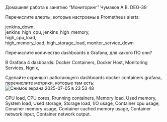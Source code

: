  Домашняя работа к занятию “Мониторинг” Чумаков А.В. DEG-39

Перечислите алерты, которые настроены в Prometheus alerts:

jenkins_down,  
jenkins_high_cpu, 
jenkins_high_memory,  
high_cpu_load,  
high_memory_load, 
high_storage_load, 
monitor_service_down

Перечислите количество dashboards в Grafana, для какого ПО они?

В Grafana 4 dasboards:
Docker Containers, 
Docker Host, 
Monitoring Services, 
Ngnix, 

Сделайте скриншот работающего dashboards docker containers grafana, перечислите метрики, которые там есть:
![Снимок экрана 2025-07-05 в 23 53 48](https://github.com/user-attachments/assets/766cf405-b0da-4171-ad21-9458fc32b437)


CPU load, 
CPU cores,
Rrunning containers,
Memory load,
Used memory,
System load,
Used storage,
Storage load,
I/O usage,
Container cpu usage,
Conainer memory usage,
Container cached memory usage,
Container network input,
Container network output.
